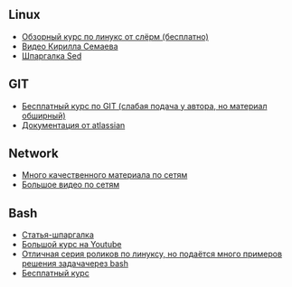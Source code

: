 ## Linux
- [Обзорный курс по линукс от слёрм (бесплатно)](http://https://slurm.io/linux-admin-base "Обзорный курс по линукс от слёрм (бесплатно)")
- [Видео Кирилла Семаева](http://https://www.youtube.com/watch?v=rKCu-tfL730&list=PLmxB7JSpraiep6kr802UDqiAIU-76nGfc "Видео Кирилла Семаева")
- [Шпаргалка Sed](http://https://michail712.narod.ru/linux/centOS/mans/pages/sed.html "Шпаргалка Sed")

## GIT
- [Бесплатный курс по GIT (слабая подача у автора, но материал обширный)](http://https://wiki.merionet.ru/merion-academy/courses/git-i-github-s-nulya/?utm_source=yandexorg "Бесплатный курс по GIT (слабая подача у автора, но материал обширный)")
- [Документация от atlassian](https://www.atlassian.com/ru/git/glossary#commands "Документация от atlassian")

## Network
- [Много качественного материала по сетям](https://www.youtube.com/@AndreySozykin/playlists "Много качественного материала по сетям")
- [Большое видео по сетям](https://www.youtube.com/watch?v=r42DUN6DDEQp:// "Большое видео по сетям")

## Bash
- [Статья-шпаргалка](http://https://habr.com/ru/companies/ruvds/articles/325522/ "Статья-шпаргалка")
- [Большой курс на Youtube](http://https://www.youtube.com/watch?v=Le4R0nSKnfI&list=PLsoQpy2pA0YI0B6-bmEXRycC6Wcs3sh1Z "Большой курс на Youtube")
- [Отличная серия роликов по линуксу, но подаётся много примеров решения задачачерез bash](http:/https://www.youtube.com/watch?v=o2-k-QvkXjc&list=PL8jIzbooWPdU5eGYZSaICE6Ux4qBlZSGq/ "Отличная серия роликов по линуксу, но подаётся много примеров решения задачачерез bash")
- [Бесплатный курс](https://digtlab.ru/university/courses/bash "Бесплатный курс")
  


